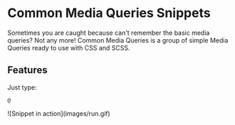 # Common Media Queries Snippets

Sometimes you are caught because can't remember the basic media queries? Not any more! Common Media Queries is a group of simple Media Queries ready to use with CSS and SCSS.

## Features

Just type: 
```
@
```

\!\[Snippet in action\]\(images/run.gif\)